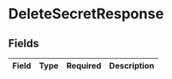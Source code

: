 # DeleteSecretResponse


## Fields

| Field       | Type        | Required    | Description |
| ----------- | ----------- | ----------- | ----------- |